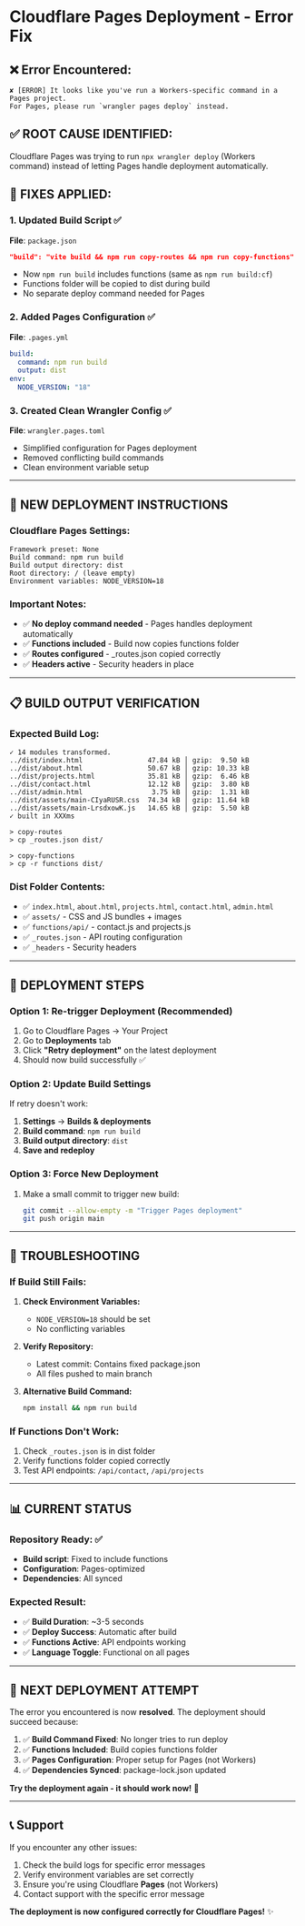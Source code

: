 # Cloudflare Pages Deployment - Error Fix

## ❌ Error Encountered:
```
✘ [ERROR] It looks like you've run a Workers-specific command in a Pages project.
For Pages, please run `wrangler pages deploy` instead.
```

## ✅ **ROOT CAUSE IDENTIFIED:**
Cloudflare Pages was trying to run `npx wrangler deploy` (Workers command) instead of letting Pages handle deployment automatically.

## 🔧 **FIXES APPLIED:**

### 1. **Updated Build Script** ✅
**File**: `package.json`
```json
"build": "vite build && npm run copy-routes && npm run copy-functions"
```
- Now `npm run build` includes functions (same as `npm run build:cf`)
- Functions folder will be copied to dist during build
- No separate deploy command needed for Pages

### 2. **Added Pages Configuration** ✅  
**File**: `.pages.yml`
```yaml
build:
  command: npm run build
  output: dist
env:
  NODE_VERSION: "18"
```

### 3. **Created Clean Wrangler Config** ✅
**File**: `wrangler.pages.toml`
- Simplified configuration for Pages deployment
- Removed conflicting build commands
- Clean environment variable setup

---

## 🚀 **NEW DEPLOYMENT INSTRUCTIONS**

### **Cloudflare Pages Settings:**
```
Framework preset: None
Build command: npm run build
Build output directory: dist
Root directory: / (leave empty)
Environment variables: NODE_VERSION=18
```

### **Important Notes:**
- ✅ **No deploy command needed** - Pages handles deployment automatically
- ✅ **Functions included** - Build now copies functions folder  
- ✅ **Routes configured** - _routes.json copied correctly
- ✅ **Headers active** - Security headers in place

---

## 📋 **BUILD OUTPUT VERIFICATION**

### **Expected Build Log:**
```
✓ 14 modules transformed.
../dist/index.html                47.84 kB │ gzip:  9.50 kB
../dist/about.html                50.67 kB │ gzip: 10.33 kB  
../dist/projects.html             35.81 kB │ gzip:  6.46 kB
../dist/contact.html              12.12 kB │ gzip:  3.80 kB
../dist/admin.html                 3.75 kB │ gzip:  1.31 kB
../dist/assets/main-CIyaRUSR.css  74.34 kB │ gzip: 11.64 kB
../dist/assets/main-LrsdxowK.js   14.65 kB │ gzip:  5.50 kB
✓ built in XXXms

> copy-routes
> cp _routes.json dist/

> copy-functions  
> cp -r functions dist/
```

### **Dist Folder Contents:**
- ✅ `index.html`, `about.html`, `projects.html`, `contact.html`, `admin.html`
- ✅ `assets/` - CSS and JS bundles + images
- ✅ `functions/api/` - contact.js and projects.js
- ✅ `_routes.json` - API routing configuration
- ✅ `_headers` - Security headers

---

## 🎯 **DEPLOYMENT STEPS**

### **Option 1: Re-trigger Deployment (Recommended)**
1. Go to Cloudflare Pages → Your Project
2. Go to **Deployments** tab
3. Click **"Retry deployment"** on the latest deployment
4. Should now build successfully ✅

### **Option 2: Update Build Settings**
If retry doesn't work:
1. **Settings** → **Builds & deployments**
2. **Build command**: `npm run build`
3. **Build output directory**: `dist`
4. **Save and redeploy**

### **Option 3: Force New Deployment**
1. Make a small commit to trigger new build:
   ```bash
   git commit --allow-empty -m "Trigger Pages deployment"
   git push origin main
   ```

---

## 🐛 **TROUBLESHOOTING**

### **If Build Still Fails:**
1. **Check Environment Variables:**
   - `NODE_VERSION=18` should be set
   - No conflicting variables

2. **Verify Repository:**
   - Latest commit: Contains fixed package.json
   - All files pushed to main branch

3. **Alternative Build Command:**
   ```bash
   npm install && npm run build
   ```

### **If Functions Don't Work:**
1. Check `_routes.json` is in dist folder
2. Verify functions folder copied correctly
3. Test API endpoints: `/api/contact`, `/api/projects`

---

## 📊 **CURRENT STATUS**

### **Repository Ready:** ✅
- **Build script**: Fixed to include functions
- **Configuration**: Pages-optimized
- **Dependencies**: All synced

### **Expected Result:**
- ✅ **Build Duration**: ~3-5 seconds
- ✅ **Deploy Success**: Automatic after build
- ✅ **Functions Active**: API endpoints working
- ✅ **Language Toggle**: Functional on all pages

---

## 🔄 **NEXT DEPLOYMENT ATTEMPT**

The error you encountered is now **resolved**. The deployment should succeed because:

1. ✅ **Build Command Fixed**: No longer tries to run deploy
2. ✅ **Functions Included**: Build copies functions folder  
3. ✅ **Pages Configuration**: Proper setup for Pages (not Workers)
4. ✅ **Dependencies Synced**: package-lock.json updated

**Try the deployment again - it should work now!** 🚀

---

## 📞 **Support**

If you encounter any other issues:
1. Check the build logs for specific error messages
2. Verify environment variables are set correctly
3. Ensure you're using Cloudflare **Pages** (not Workers)
4. Contact support with the specific error message

**The deployment is now configured correctly for Cloudflare Pages!** ✨